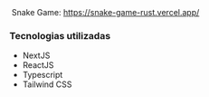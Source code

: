 <div>
    <div>
    <img />
    Snake Game: <a href="https://snake-game-rust.vercel.app/" target="_blank">https://snake-game-rust.vercel.app/</a>
    </div>
    <h3>Tecnologias utilizadas</h3>
    <ul>
        <li>NextJS</li>
        <li>ReactJS</li>
        <li>Typescript</li>
        <li>Tailwind CSS</li>
    </ul>
</div>